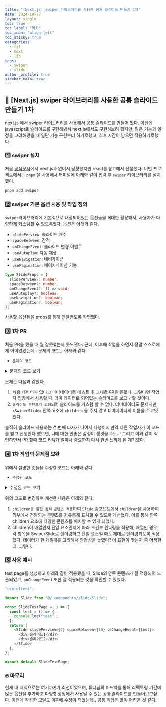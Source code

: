 ```yaml
---
title: "[Next.js] swiper 라이브러리를 사용한 공통 슬라이드 만들기 1차"
date: 2024-10-27
layout: single
toc: true
toc_label: "목차"
toc_icon: "align-left"
toc_sticky: true
categories:
  - til
  - next
  - lib
tags:
  - swiper
  - slide
author_profile: true
sidebar_main: true
---
```


## :ledger: [Next.js] swiper 라이브러리를 사용한 공통 슬라이드 만들기 1차

next.js 에서 swiper 라이브러리를 사용해서 공통 슬라이드를 만들어 봤다. 이전에 javascript로 슬라이드를 구현해봐서 next.js에서도 구현해보려 했지만, 맡은 기능과 일정을 고려해봤을 때 일단 기능 구현부터 하기로했고, 추후 시간이 남으면 적용하기로했다.

### :one: swiper 설치

처음 [공식문서](https://swiperjs.com/react)에서 next.js가 없어서 당황했지만 react를 참고해서 진행했다. 이번 프로젝트에서는 `pnpm` 을 사용해서 터미널에 아래와 같이 입력 후 `swiper` 라이브러리를 설치했다.

```bash
pnpm add swiper
```

### :two: swiper 기본 옵션 사용 및 타입 정의

`swiper`라이브러리에 기본적으로 내장되어있는 옵션들을 최대한 활용해서, 사용자가 다양하게 커스텀할 수 있도록했다. 옵션은 아래와 같다.

- `slidePerview`: 슬라이드 개수
- `spaceBetween`: 간격
- `onChangeEvent`: 슬라이드 변경 이벤트
- `useAutoplay`: 자동 재생
- `useNavigation`: 네비게이션
- `usePagination`: 페이지네이션 기능

```ts
type SlideProps = {
  slidePerview?: number;
  spaceBetween?: number;
  onChangeEvent?: () => void;
  useAutoplay?: boolean;
  useNavigation?: boolean;
  usePagination?: boolean;
};
```

사용할 옵션들을 props를 통해 전달받도록 작업했다.

### :three: 1차 PR

처음 PR을 했을 때 뭘 잘못했는지 못느꼇다. 근데, 이후에 작업을 하면서 정말 스스로에게 어이없었는데.. 문제의 코드는 아래와 같다.

- `문제의 코드`

<details>
<summary>문제의 코드 보기</summary>
<div markdown="1">

```ts
"use client";

import { useEffect } from "react";
import { Swiper, SwiperSlide } from "swiper/react";
import { Autoplay, Navigation, Pagination } from "swiper/modules";

import "swiper/css";
import "swiper/css/navigation";
import "swiper/css/pagination";

type SlideProps = {
  slidePerview?: number;
  spaceBetween?: number;
  onChangeEvent?: () => void;
  useAutoplay?: boolean;
  useNavigation?: boolean;
  usePagination?: boolean;
};

// props는 해당 컴포넌트에서 직접 값을 정의함
const Slide = ({
  slidePerview,
  spaceBetween,
  onChangeEvent,
  useAutoplay = true,
  useNavigation = true,
  usePagination = true,
}: SlideProps) => {
  useEffect(() => {
    // 페이지에서 SSR로 랜더링 시 커스텀 훅으로 생성해서 전달 받아야함
    if (onChangeEvent) onChangeEvent();
  }, [onChangeEvent]);

  const dummyData = [
    { id: 1, name: "slide 1" },
    { id: 2, name: "slide 2" },
    { id: 3, name: "slide 3" },
    { id: 4, name: "slide 4" },
  ];

  // 활성화할 모듈을 조건부로 설정
  const modules = [
    ...(useAutoplay ? [Autoplay] : []),
    ...(useNavigation ? [Navigation] : []),
    ...(usePagination ? [Pagination] : []),
  ];

  return (
    <Swiper
      spaceBetween={spaceBetween}
      slidesPerView={slidePerview}
      onSlideChange={onChangeEvent}
      loop={false}
      autoplay={useAutoplay}
      modules={modules}
      navigation
      pagination={{ clickable: true }}
      className="h-[300px] w-full"
    >
      {dummyData.map((data) => (
        <SwiperSlide
          key={data.id}
          className="flex items-center justify-center bg-gray-200"
        >
          {data.name}
        </SwiperSlide>
      ))}
    </Swiper>
  );
};

export default Slide;
```

</div>
</details>

문제는 다음과 같았다.

1. 처음 데이터가 없다고 더미데이터로 테스트 후 그대로 PR을 올렸다. 그렇다면 작업자 입장에서 사용할 때, 더미 데이터로 되어있는 슬라이드를 보고 `?` 할 것이다.
2. `슬라이드 콘텐츠가 고정`되어 슬라이드를 커스텀 할 수 없다. 더미데이터도 문제지만 `<SwiperSlide>` 안쪽 요소에 `children` 을 주지 않고 더미데이터의 이름을 주고잇었다.

솔직히 슬라이드 사용하는 첫 번째 타자가 나여서 다행이지 만약 다른 작업자가 이 코드를 받고 진행한다 했으면, 나에 대한 안좋은 감정이 생겻을 수도..! 그리고 이와 같이 작업하면서 PR 할때 코드 리뷰가 얼마나 중요한지 다시 한번 느끼게 된 계기였다.

### :four: 1차 작업의 문제점 보완

위에서 설명한 것들을 수정한 코드는 아래와 같다.

- `수정된 코드`

<details>
<summary>수정된 코드 보기</summary>
<div markdown="1">

```ts
"use client";

import { ReactNode, useEffect } from "react";
import { Swiper, SwiperSlide } from "swiper/react";
import { Autoplay, Navigation, Pagination } from "swiper/modules";

import "swiper/css";
import "swiper/css/navigation";
import "swiper/css/pagination";

type SlideProps = {
  slidePerview?: number;
  spaceBetween?: number;
  onChangeEvent?: () => void;
  useAutoplay?: boolean;
  useNavigation?: boolean;
  usePagination?: boolean;
  children: ReactNode;
};

// props는 해당 컴포넌트에서 직접 값을 정의함
const Slide = ({
  slidePerview,
  spaceBetween,
  onChangeEvent,
  useAutoplay = true,
  useNavigation = true,
  usePagination = true,
  children, // children 사용하여, 안쪽 컨텐츠가 자유롭게 적용할 수 있게 함
}: SlideProps) => {
  useEffect(() => {
    // 페이지에서 SSR로 랜더링 시 커스텀 훅으로 생성해서 전달 받아야함
    if (onChangeEvent) onChangeEvent();
  }, [onChangeEvent]);

  // 활성화할 모듈을 조건부로 설정
  const modules = [
    ...(useAutoplay ? [Autoplay] : []),
    ...(useNavigation ? [Navigation] : []),
    ...(usePagination ? [Pagination] : []),
  ];

  return (
    <Swiper
      spaceBetween={spaceBetween}
      slidesPerView={slidePerview}
      onSlideChange={onChangeEvent}
      loop={false}
      autoplay={useAutoplay}
      modules={modules}
      navigation
      pagination={{ clickable: true }}
      className="w-full"
    >
      {Array.isArray(children) ? (
        children.map((child, index) => {
          return <SwiperSlide key={index}>{child}</SwiperSlide>;
        })
      ) : (
        <SwiperSlide>{children}</SwiperSlide>
      )}
    </Swiper>
  );
};

export default Slide;
```

</div>
</details>

위의 코드로 변경하며 개선한 내용은 아래와 같다.

1. `children을 통한 동적 콘텐츠 적용`하여 `Slide` 컴포넌트에서 `children`을 사용하여 외부에서 전달되는 콘텐츠를 자유롭게 표시할 수 있도록 개선했다. 이를 통해 안쪽 children 요소에 다양한 콘텐츠를 배치할 수 있게 되었다.
2. children이 배열인지 단일 요소인지에 따라 조건부 렌더링을 적용해, 배열인 경우 각 항목을 SwiperSlide로 렌더링하고 단일 요소일 때도 제대로 렌더링되도록 적용했다. 데이터가 한 개일때를 고려해서 안정성을 높였다? 이 표현이 맞는지 좀 어색한데, 그렇다.

### :five: 사용 예시

test page를 생성하고 아래와 같이 적용했을 때, Slide의 안쪽 콘텐츠가 잘 적용되어 노출되었고, `onChangeEvent` 또한 잘 적용되는 것을 확인할 수 있었다.

```ts
"use client";

import Slide from "@/_components/slide/Slide";

const SlideTestPage = () => {
  const test = () => {
    console.log("test");
  };
  return (
    <Slide slidePerview={3} spaceBetween={10} onChangeEvent={test}>
      <div>슬라이드1</div>
      <div>슬라이드2</div>
    </Slide>
  );
};

export default SlideTestPage;
```

### :fire: 마무리

현재 내 지식으로는 여기까지가 최선이었으며, 튜터님의 피드백을 통해 리팩토링 기간에 많은 옵션을 추가하고 다양항 상황에서 사용될 수 있는 공통 슬라이드를 만들어보고싶다. 이전에 작성한 모달도 이후에 수정이 되었는데.. 공통 작업은 많이 어려운 것 같다.
